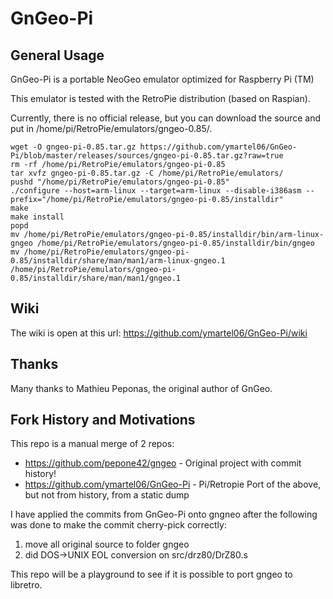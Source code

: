 GnGeo-Pi
==============

General Usage
-------------

GnGeo-Pi is a portable NeoGeo emulator optimized for Raspberry Pi (TM)

This emulator is tested with the RetroPie distribution (based on Raspian).

Currently, there is no official release, but you can download the source and put in /home/pi/RetroPie/emulators/gngeo-0.85/.


```shell
wget -O gngeo-pi-0.85.tar.gz https://github.com/ymartel06/GnGeo-Pi/blob/master/releases/sources/gngeo-pi-0.85.tar.gz?raw=true
rm -rf /home/pi/RetroPie/emulators/gngeo-pi-0.85
tar xvfz gngeo-pi-0.85.tar.gz -C /home/pi/RetroPie/emulators/
pushd "/home/pi/RetroPie/emulators/gngeo-pi-0.85"
./configure --host=arm-linux --target=arm-linux --disable-i386asm --prefix="/home/pi/RetroPie/emulators/gngeo-pi-0.85/installdir"
make
make install
popd
mv /home/pi/RetroPie/emulators/gngeo-pi-0.85/installdir/bin/arm-linux-gngeo /home/pi/RetroPie/emulators/gngeo-pi-0.85/installdir/bin/gngeo
mv /home/pi/RetroPie/emulators/gngeo-pi-0.85/installdir/share/man/man1/arm-linux-gngeo.1 /home/pi/RetroPie/emulators/gngeo-pi-0.85/installdir/share/man/man1/gngeo.1
```

Wiki
----

The wiki is open at this url: https://github.com/ymartel06/GnGeo-Pi/wiki

Thanks
------

Many thanks to Mathieu Peponas, the original author of GnGeo.

Fork History and Motivations
----------------------------
This repo is a manual merge of 2 repos:
* https://github.com/pepone42/gngeo - Original project with commit history!
* https://github.com/ymartel06/GnGeo-Pi - Pi/Retropie Port of the above, but not from history, from a static dump

I have applied the commits from GnGeo-Pi onto gngneo after the following was done to make the commit cherry-pick correctly:
1. move all original source to folder gngeo
2. did DOS->UNIX EOL conversion on src/drz80/DrZ80.s

This repo will be a playground to see if it is possible to port gngeo to libretro.
